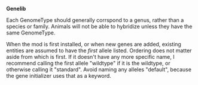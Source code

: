 
**Genelib**

Each GenomeType should generally corrspond to a genus, rather than a species or family. Animals will not be able to hybridize unless they have the same GenomeType.

When the mod is first installed, or when new genes are added, existing entities are assumed to have the _first_ allele listed. Ordering does not matter aside from which is first. If it doesn't have any more specific name, I recommend calling the first allele "wildtype" if it is the wildtype, or otherwise calling it "standard". Avoid naming any alleles "default", because the gene initializer uses that as a keyword.
